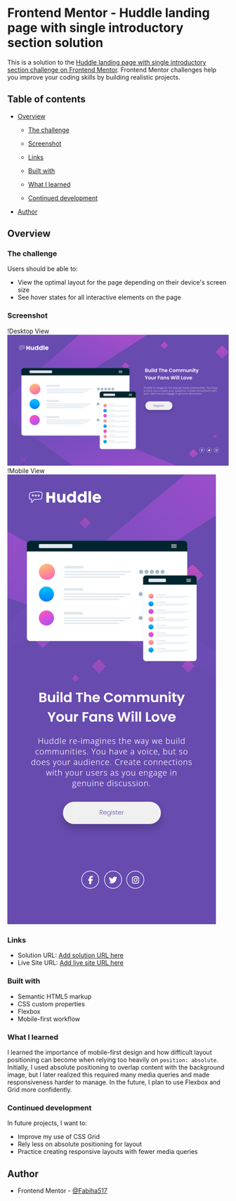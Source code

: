 # Frontend Mentor - Huddle landing page with single introductory section solution

This is a solution to the [Huddle landing page with single introductory section challenge on Frontend Mentor](https://www.frontendmentor.io/challenges/huddle-landing-page-with-a-single-introductory-section-B_2Wvxgi0). Frontend Mentor challenges help you improve your coding skills by building realistic projects.

## Table of contents

- [Overview](#overview)

  - [The challenge](#the-challenge)
  - [Screenshot](#screenshot)
  - [Links](#links)

  - [Built with](#built-with)
  - [What I learned](#what-i-learned)
  - [Continued development](#continued-development)

- [Author](#author)

## Overview

### The challenge

Users should be able to:

- View the optimal layout for the page depending on their device's screen size
- See hover states for all interactive elements on the page

### Screenshot

!Desktop View
![Desktop View](desktop-view.png)
!Mobile View
![Mobile View](mobile-view.png)

### Links

- Solution URL: [Add solution URL here](https://github.com/Fabiha517/Huddle-Landing-Page.git)
- Live Site URL: [Add live site URL here](https://Fabiha517.github.io/Huddle-Landing-Page/)

### Built with

- Semantic HTML5 markup
- CSS custom properties
- Flexbox
- Mobile-first workflow

### What I learned

I learned the importance of mobile-first design and how difficult layout positioning can become when relying too heavily on `position: absolute`. Initially, I used absolute positioning to overlap content with the background image, but I later realized this required many media queries and made responsiveness harder to manage. In the future, I plan to use Flexbox and Grid more confidently.

### Continued development

In future projects, I want to:

- Improve my use of CSS Grid
- Rely less on absolute positioning for layout
- Practice creating responsive layouts with fewer media queries

## Author

- Frontend Mentor - [@Fabiha517](https://www.frontendmentor.io/profile/Fabiha517)
